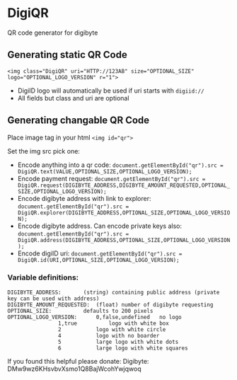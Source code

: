 # DigiQR
QR code generator for digibyte

## Generating static QR Code
`<img class="DigiQR" uri="HTTP://123AB" size="OPTIONAL_SIZE" logo="OPTIONAL_LOGO_VERSION" r="1">`
 - DigiID logo will automatically be used if uri starts with `digiid://`
 - All fields but class and uri are optional


## Generating changable QR Code
Place image tag in your html
	`<img id="qr">`
		
Set the img src pick one:
 - Encode anything into a qr code: `document.getElementById("qr").src = DigiQR.text(VALUE,OPTIONAL_SIZE,OPTIONAL_LOGO_VERSION);`
 - Encode payment request: `document.getElementById("qr").src = DigiQR.request(DIGIBYTE_ADDRESS,DIGIBYTE_AMOUNT_REQUESTED,OPTIONAL_SIZE,OPTIONAL_LOGO_VERSION);`
 - Encode digibyte address with link to explorer: `document.getElementById("qr").src = DigiQR.explorer(DIGIBYTE_ADDRESS,OPTIONAL_SIZE,OPTIONAL_LOGO_VERSION);`
 - Encode digibyte address.  Can encode private keys also: `document.getElementById("qr").src = DigiQR.address(DIGIBYTE_ADDRESS,OPTIONAL_SIZE,OPTIONAL_LOGO_VERSION);`
 - Encode digiID uri: `document.getElementById("qr").src = DigiQR.id(URI,OPTIONAL_SIZE,OPTIONAL_LOGO_VERSION);`

### Variable definitions:
	DIGIBYTE_ADDRESS:		(string) containing public address (private key can be used with address)
	DIGIBYTE_AMOUNT_REQUESTED:	(float) number of digibyte requesting
	OPTIONAL_SIZE:			defaults to 200 pixels
	OPTIONAL_LOGO_VERSION:		0,false,undefined	no logo
					1,true			logo with white box
					2			logo with white circle
					4			logo with no boarder
					5			large logo with white dots
					6			large logo with white squares


If you found this helpful please donate:
Digibyte: DMw9wz6KHsvbvXsmo1Q8BajWcohYwjqwoq 
